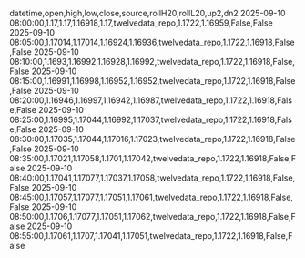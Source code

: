 datetime,open,high,low,close,source,rollH20,rollL20,up2,dn2
2025-09-10 08:00:00,1.17,1.17,1.16918,1.17,twelvedata_repo,1.1722,1.16959,False,False
2025-09-10 08:05:00,1.17014,1.17014,1.16924,1.16936,twelvedata_repo,1.1722,1.16918,False,False
2025-09-10 08:10:00,1.1693,1.16992,1.16928,1.16992,twelvedata_repo,1.1722,1.16918,False,False
2025-09-10 08:15:00,1.16991,1.16998,1.16952,1.16952,twelvedata_repo,1.1722,1.16918,False,False
2025-09-10 08:20:00,1.16946,1.16997,1.16942,1.16987,twelvedata_repo,1.1722,1.16918,False,False
2025-09-10 08:25:00,1.16995,1.17044,1.16992,1.17037,twelvedata_repo,1.1722,1.16918,False,False
2025-09-10 08:30:00,1.17035,1.17044,1.17016,1.17023,twelvedata_repo,1.1722,1.16918,False,False
2025-09-10 08:35:00,1.17021,1.17058,1.1701,1.17042,twelvedata_repo,1.1722,1.16918,False,False
2025-09-10 08:40:00,1.17041,1.17077,1.17037,1.17058,twelvedata_repo,1.1722,1.16918,False,False
2025-09-10 08:45:00,1.17057,1.17077,1.17051,1.17061,twelvedata_repo,1.1722,1.16918,False,False
2025-09-10 08:50:00,1.1706,1.17077,1.17051,1.17062,twelvedata_repo,1.1722,1.16918,False,False
2025-09-10 08:55:00,1.17061,1.1707,1.17041,1.17051,twelvedata_repo,1.1722,1.16918,False,False
